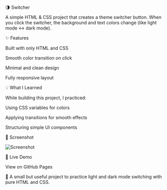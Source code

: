 🌗 Switcher

A simple HTML & CSS project that creates a theme switcher button.
When you click the switcher, the background and text colors change (like light mode ↔ dark mode).

✨ Features

Built with only HTML and CSS

Smooth color transition on click

Minimal and clean design

Fully responsive layout

💡 What I Learned

While building this project, I practiced:

Using CSS variables for colors

Applying transitions for smooth effects

Structuring simple UI components

📸 Screenshot

![Screenshot](screenshot.png)

🚀 Live Demo

View on GitHub Pages

🧠 A small but useful project to practice light and dark mode switching with pure HTML and CSS.
